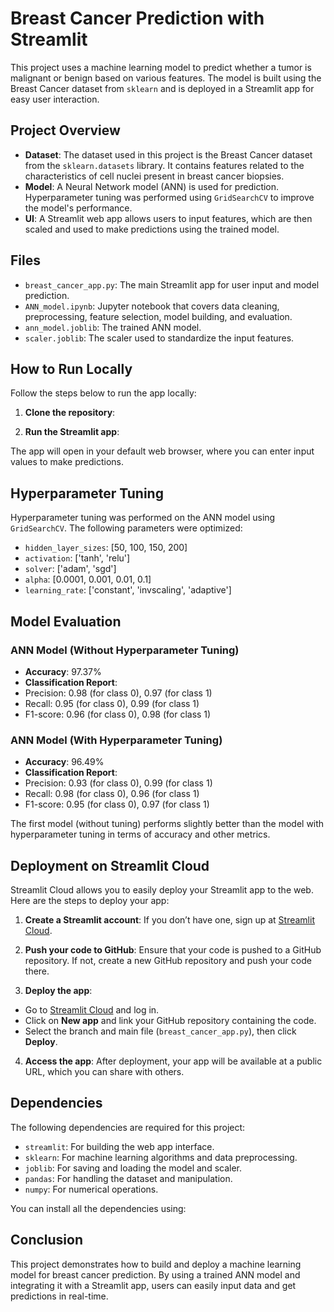 # Breast Cancer Prediction with Streamlit

This project uses a machine learning model to predict whether a tumor is malignant or benign based on various features. The model is built using the Breast Cancer dataset from `sklearn` and is deployed in a Streamlit app for easy user interaction.

## Project Overview

- **Dataset**: The dataset used in this project is the Breast Cancer dataset from the `sklearn.datasets` library. It contains features related to the characteristics of cell nuclei present in breast cancer biopsies.
- **Model**: A Neural Network model (ANN) is used for prediction. Hyperparameter tuning was performed using `GridSearchCV` to improve the model's performance.
- **UI**: A Streamlit web app allows users to input features, which are then scaled and used to make predictions using the trained model.
  
## Files

- `breast_cancer_app.py`: The main Streamlit app for user input and model prediction.
- `ANN_model.ipynb`: Jupyter notebook that covers data cleaning, preprocessing, feature selection, model building, and evaluation.
- `ann_model.joblib`: The trained ANN model.
- `scaler.joblib`: The scaler used to standardize the input features.

## How to Run Locally

Follow the steps below to run the app locally:

1. **Clone the repository**:

2. **Run the Streamlit app**:

The app will open in your default web browser, where you can enter input values to make predictions.

## Hyperparameter Tuning

Hyperparameter tuning was performed on the ANN model using `GridSearchCV`. The following parameters were optimized:
- `hidden_layer_sizes`: [50, 100, 150, 200]
- `activation`: ['tanh', 'relu']
- `solver`: ['adam', 'sgd']
- `alpha`: [0.0001, 0.001, 0.01, 0.1]
- `learning_rate`: ['constant', 'invscaling', 'adaptive']

## Model Evaluation

### ANN Model (Without Hyperparameter Tuning)
- **Accuracy**: 97.37%
- **Classification Report**:
- Precision: 0.98 (for class 0), 0.97 (for class 1)
- Recall: 0.95 (for class 0), 0.99 (for class 1)
- F1-score: 0.96 (for class 0), 0.98 (for class 1)

### ANN Model (With Hyperparameter Tuning)
- **Accuracy**: 96.49%
- **Classification Report**:
- Precision: 0.93 (for class 0), 0.99 (for class 1)
- Recall: 0.98 (for class 0), 0.96 (for class 1)
- F1-score: 0.95 (for class 0), 0.97 (for class 1)

The first model (without tuning) performs slightly better than the model with hyperparameter tuning in terms of accuracy and other metrics.

## Deployment on Streamlit Cloud

Streamlit Cloud allows you to easily deploy your Streamlit app to the web. Here are the steps to deploy your app:

1. **Create a Streamlit account**: If you don’t have one, sign up at [Streamlit Cloud](https://streamlit.io/cloud).

2. **Push your code to GitHub**: Ensure that your code is pushed to a GitHub repository. If not, create a new GitHub repository and push your code there.

3. **Deploy the app**:
- Go to [Streamlit Cloud](https://streamlit.io/cloud) and log in.
- Click on **New app** and link your GitHub repository containing the code.
- Select the branch and main file (`breast_cancer_app.py`), then click **Deploy**.

4. **Access the app**: After deployment, your app will be available at a public URL, which you can share with others.

## Dependencies

The following dependencies are required for this project:

- `streamlit`: For building the web app interface.
- `sklearn`: For machine learning algorithms and data preprocessing.
- `joblib`: For saving and loading the model and scaler.
- `pandas`: For handling the dataset and manipulation.
- `numpy`: For numerical operations.

You can install all the dependencies using:

## Conclusion

This project demonstrates how to build and deploy a machine learning model for breast cancer prediction. By using a trained ANN model and integrating it with a Streamlit app, users can easily input data and get predictions in real-time.

